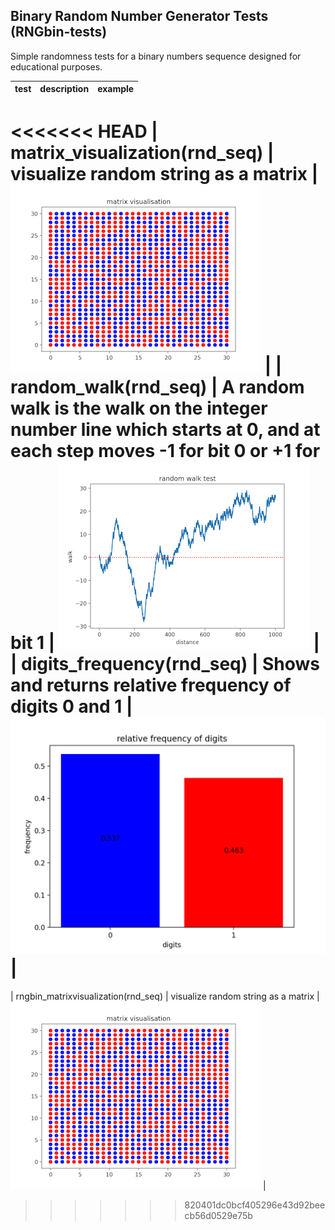 ## Binary Random Number Generator Tests (RNGbin-tests)

Simple randomness tests for a binary numbers sequence designed for educational purposes.

| test | description | example |
| -- | -- | -- |
<<<<<<< HEAD
| matrix_visualization(rnd_seq)  | visualize random string as a matrix  | ![matrix visualization](img/matrixvisualization.png) |
| random_walk(rnd_seq)  | A random walk is the walk on the integer number line which starts at 0, and at each step moves -1 for bit 0 or +1 for bit 1  | ![random_walk ](img/random_walk.png) |
| digits_frequency(rnd_seq)  | Shows and returns relative frequency of digits 0 and 1 | ![digits_frequency ](img/digits_frequency.png) |
=======
| rngbin_matrixvisualization(rnd_seq)  | visualize random string as a matrix  | ![This is an image](img/rngbin_matrixvisualization.png) |
>>>>>>> 820401dc0bcf405296e43d92beecb56d0529e75b

